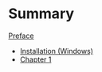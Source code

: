 # Summary


[Preface](./preface.md)

- [Installation (Windows)](./installation_win.md)
- [Chapter 1](./chapter_1.md)
